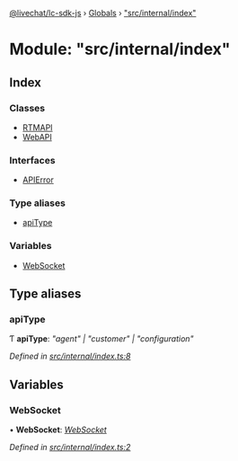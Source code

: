 [@livechat/lc-sdk-js](../README.md) › [Globals](../globals.md) › ["src/internal/index"](_src_internal_index_.md)

# Module: "src/internal/index"

## Index

### Classes

* [RTMAPI](../classes/_src_internal_index_.rtmapi.md)
* [WebAPI](../classes/_src_internal_index_.webapi.md)

### Interfaces

* [APIError](../interfaces/_src_internal_index_.apierror.md)

### Type aliases

* [apiType](_src_internal_index_.md#apitype)

### Variables

* [WebSocket](_src_internal_index_.md#websocket)

## Type aliases

###  apiType

Ƭ **apiType**: *"agent" | "customer" | "configuration"*

*Defined in [src/internal/index.ts:8](https://github.com/livechat/lc-sdk-js/blob/de56f05/src/internal/index.ts#L8)*

## Variables

###  WebSocket

• **WebSocket**: *[WebSocket](_src_internal_index_.md#websocket)*

*Defined in [src/internal/index.ts:2](https://github.com/livechat/lc-sdk-js/blob/de56f05/src/internal/index.ts#L2)*
